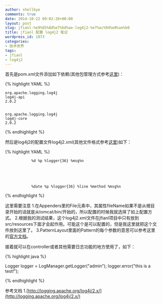 ```yaml
---
author: shellbye
comments: true
date: 2014-10-22 09:02:20+00:00
layout: post
slug: jfianl-%e9%85%8d%e7%bd%ae-log4j2-%e7%ac%94%e8%ae%b0
title: jfianl 配置 log4j2 笔记
wordpress_id: 1073
categories:
- 技术世界
tags:
- jfianl
- log4j2
---
```


首先是pom.xml文件添加如下依赖(其他包管理方式参考[这里](http://logging.apache.org/log4j/2.x/maven-artifacts.html))：

{% highlight YAML %}


    org.apache.logging.log4j
    log4j-api
    2.0.2


    org.apache.logging.log4j
    log4j-core
    2.0.2

{% endhighlight %}


然后是log4j2的配置文件log4j2.xml(其他文件格式参考[这里](http://logging.apache.org/log4j/2.x/manual/configuration.html#AutomaticConfiguration))如下：

{% highlight YAML %}


    
        
            
                %d %p %logger{36} %msg%n
            
        
        
        
            
                %date %p %logger{36} %line %method %msg%n
            
        
    
    
        
            
        
        
            
        
    

{% endhighlight %}


这里需要注意
1.在Appenders里的File元素中，其属性fileName如果不是从根目录开始的话就是从tomcat/bin/开始的，所以配置的时候我就选择了如上配置方式。
2.根据我的测试结果，这个log4j2.xml文件在jfianl项目中只有放到src/resources下面才会起作用。可能这个是可以配置的，但是我这里就把这个文件放到这里了。
3.PatternLayout里面的Pattern的每个参数的意思可以参考这里的[官方文档](http://logging.apache.org/log4j/2.0/manual/layouts.html#Patterns)。

接着就可以在controller或者其他需要日志功能的地方使用了，如下：

{% highlight java %}

Logger logger = LogManager.getLogger("admin");
logger.error("this is a test!");

{% endhighlight %}


参考文档
1.[http://logging.apache.org/log4j/2.x/](http://logging.apache.org/log4j/2.x/)
